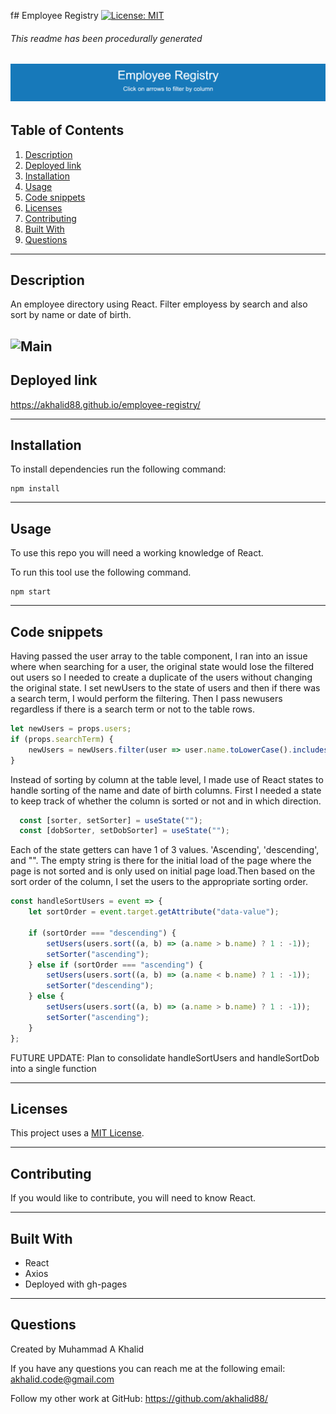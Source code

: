 f# Employee Registry  [![License: MIT](https://img.shields.io/badge/License-MIT-yellow.svg)](https://opensource.org/licenses/MIT) 
###### This readme has been procedurally generated 
![Banner](readme/banner.png)
-----------------------
## Table of Contents
1. [Description](#description)
2. [Deployed link](#deployed-link)
3. [Installation](#installation)
4. [Usage](#usage)
5. [Code snippets](#code-snippets)
6. [Licenses](#licenses)
7. [Contributing](#contributing)
8. [Built With](#built-with)
9. [Questions](#questions)

-----------------------
## Description
An employee directory using React. Filter employess by search and also sort by name or date of birth.

![Main](readme/gif.gif)
-----------------------
## Deployed link
https://akhalid88.github.io/employee-registry/

-----------------------
## Installation
To install dependencies run the following command:

```
npm install
```

-----------------------
## Usage
To use this repo you will need a working knowledge of React. 

To run this tool use the following command.

```
npm start
```
-----------------------
## Code snippets

Having passed the user array to the table component, I ran into an issue where when searching for a user, the original state would lose the filtered out users so I needed to create a duplicate of the users without changing the original state. I set newUsers to the state of users and then if there was a search term, I would perform the filtering. Then I pass newusers regardless if there is a search term or not to the table rows. 

```javascript
let newUsers = props.users;
if (props.searchTerm) {
	newUsers = newUsers.filter(user => user.name.toLowerCase().includes(props.searchTerm.toLowerCase()));
}
```

Instead of sorting by column at the table level, I made use of React states to handle sorting of the name and date of birth columns. First I needed a state to keep track of whether the column is sorted or not and in which direction. 

```javascript
  const [sorter, setSorter] = useState("");
  const [dobSorter, setDobSorter] = useState("");
```

Each of the state getters can have 1 of 3 values. 'Ascending', 'descending', and "". The empty string is there for the initial load of the page where the page is not sorted and is only used on initial page load.Then based on the sort order of the column, I set the users to the appropriate sorting order. 

```javascript
const handleSortUsers = event => {
	let sortOrder = event.target.getAttribute("data-value");

	if (sortOrder === "descending") {
		setUsers(users.sort((a, b) => (a.name > b.name) ? 1 : -1));
		setSorter("ascending");
	} else if (sortOrder === "ascending") {
		setUsers(users.sort((a, b) => (a.name < b.name) ? 1 : -1));
		setSorter("descending");
	} else {
		setUsers(users.sort((a, b) => (a.name > b.name) ? 1 : -1));
		setSorter("ascending");
	}
};
```

FUTURE UPDATE: Plan to consolidate handleSortUsers and handleSortDob into a single function

-----------------------
## Licenses
This project uses a [MIT License](https://opensource.org/licenses/MIT). 

-----------------------
## Contributing
If you would like to contribute, you will need to know React.

-----------------------
## Built With

- React
- Axios
- Deployed with gh-pages

-----------------------
## Questions
Created by Muhammad A Khalid

If you have any questions you can reach me at the following email: [akhalid.code@gmail.com	](mailto:akhalid.code@gmail.com	)

Follow my other work at GitHub: https://github.com/akhalid88/
